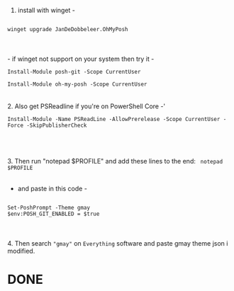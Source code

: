 1. install with winget -
<code>
winget upgrade JanDeDobbeleer.OhMyPosh
</code>
<br/><br/><br/>
- if winget not support on your system then try it -<br/>
<code>
Install-Module posh-git -Scope CurrentUser <br/>
Install-Module oh-my-posh -Scope CurrentUser
</code
<br/><br/>
<br/>
2. Also get PSReadline if you're on PowerShell Core -'
  <br/>
<code>
Install-Module -Name PSReadLine -AllowPrerelease -Scope CurrentUser -Force -SkipPublisherCheck
</code>

<br/><br/><br/>
3. Then run "notepad $PROFILE" and add these lines to the end:
<code>
notepad $PROFILE
</code>
<br/><br/>
- and paste in this code -
<code>
Set-PoshPrompt -Theme gmay
$env:POSH_GIT_ENABLED = $true
</code>
<br/><br/><br/>
4. Then search <code>"gmay"</code> on <code>Everything</code> software and paste gmay theme json i modified.

# DONE




